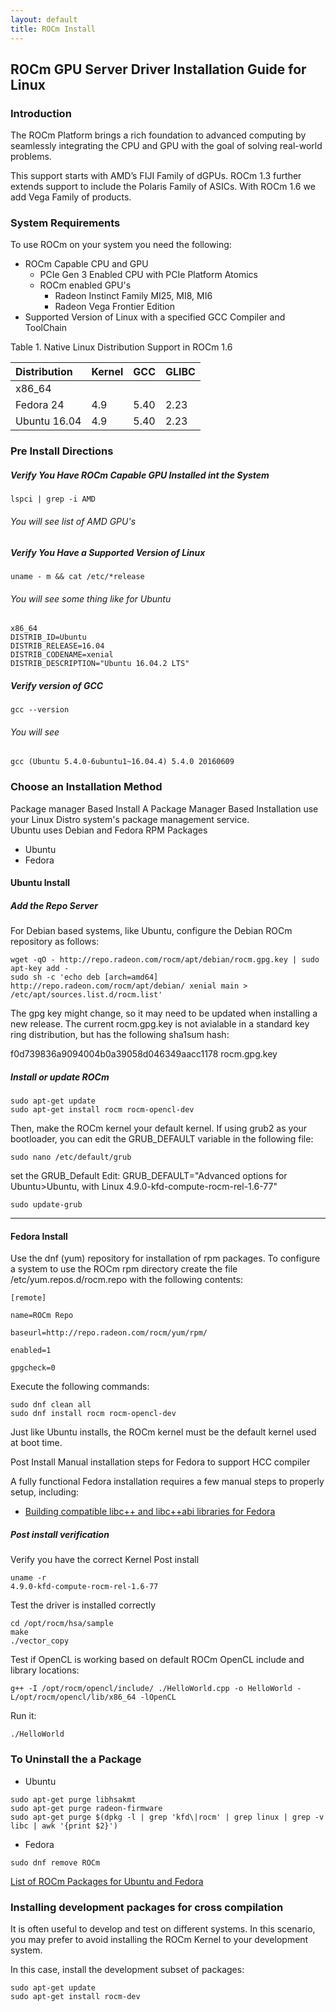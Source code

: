 ```yaml
---
layout: default
title: ROCm Install
---
```


## ROCm GPU Server Driver Installation Guide for Linux 

### Introduction 
The ROCm Platform brings a rich foundation to advanced computing by seamlessly integrating the CPU and GPU with the goal of solving real-world problems.

This support starts with AMD’s FIJI Family of dGPUs. ROCm 1.3 further extends support to include the Polaris Family of ASICs. With ROCm 1.6 we add Vega Family of products. 

### System Requirements 

To use ROCm on your system you need the following: 
* ROCm Capable CPU and GPU 
	* PCIe Gen 3 Enabled CPU with PCIe Platform Atomics 
	* ROCm enabled GPU's 
		* Radeon Instinct Family MI25, MI8, MI6 
		* Radeon Vega Frontier Edition 
* Supported Version of Linux with a specified GCC Compiler and ToolChain 


Table 1. Native Linux Distribution Support in ROCm  1.6

|Distribution	|Kernel	|GCC	|GLIBC	|
|:--------------|:------|:------|:------|
|x86_64		|	|	|       |
|Fedora 24 	|4.9	|5.40	|2.23   |		
|Ubuntu 16.04	|4.9	|5.40	|2.23   |		
	
### Pre Install Directions 

##### Verify You Have ROCm Capable GPU Installed int the System 

```shell
lspci | grep -i AMD
```
###### You will see list of AMD GPU's 

##### Verify You Have a Supported Version of Linux 

```shell
uname - m && cat /etc/*release
```

###### You will see some thing like for Ubuntu 

```shell
x86_64
DISTRIB_ID=Ubuntu
DISTRIB_RELEASE=16.04
DISTRIB_CODENAME=xenial
DISTRIB_DESCRIPTION="Ubuntu 16.04.2 LTS"
```

##### Verify version of GCC 

```shell
gcc --version 
```

###### You will see 

```shell
gcc (Ubuntu 5.4.0-6ubuntu1~16.04.4) 5.4.0 20160609 
```

### Choose an Installation Method

Package manager Based Install 
A Package Manager Based Installation use your Linux Distro system's package management service.  
Ubuntu uses Debian  and Fedora RPM Packages

* Ubuntu 
* Fedora 

#### Ubuntu Install 

##### Add the Repo Server
For Debian based systems, like Ubuntu, configure the Debian ROCm repository as
follows:

```shell
wget -qO - http://repo.radeon.com/rocm/apt/debian/rocm.gpg.key | sudo apt-key add -
sudo sh -c 'echo deb [arch=amd64] http://repo.radeon.com/rocm/apt/debian/ xenial main > /etc/apt/sources.list.d/rocm.list'
```
The gpg key might change, so it may need to be updated when installing a new 
release. The current rocm.gpg.key is not avialable in a standard key ring distribution,
but has the following sha1sum hash:

f0d739836a9094004b0a39058d046349aacc1178  rocm.gpg.key

##### Install or update ROCm 

```shell
sudo apt-get update
sudo apt-get install rocm rocm-opencl-dev
```

Then, make the ROCm kernel your default kernel. If using grub2 as your bootloader, you can edit the GRUB_DEFAULT variable in the following file:

```shell
sudo nano /etc/default/grub
```
set the GRUB_Default 
Edit: GRUB_DEFAULT="Advanced options for Ubuntu>Ubuntu, with Linux 4.9.0-kfd-compute-rocm-rel-1.6-77"
```shell
sudo update-grub
```
------------------------------------

#### Fedora Install 
Use the  dnf (yum) repository for installation of rpm packages.
To configure a system to use the ROCm rpm directory create the file
/etc/yum.repos.d/rocm.repo with the following contents:

```shell
[remote]

name=ROCm Repo

baseurl=http://repo.radeon.com/rocm/yum/rpm/

enabled=1

gpgcheck=0
```

Execute the following commands:
```shell
sudo dnf clean all
sudo dnf install rocm rocm-opencl-dev
```
Just like Ubuntu installs, the ROCm kernel must be the default kernel used at boot time.

Post Install Manual installation steps for Fedora to support HCC compiler 

A fully functional Fedora installation requires a few manual steps to properly 
setup, including:
 * [Building compatible libc++ and libc++abi libraries for Fedora](https://github.com/RadeonOpenCompute/hcc/wiki#fedora)



##### Post install verification 

Verify you have the correct Kernel Post install 

```shell
uname -r
4.9.0-kfd-compute-rocm-rel-1.6-77
```

Test the driver is installed correctly 
```shell
cd /opt/rocm/hsa/sample
make
./vector_copy
```
Test if OpenCL is working based on default ROCm OpenCL include and library locations:
```shell
g++ -I /opt/rocm/opencl/include/ ./HelloWorld.cpp -o HelloWorld -L/opt/rocm/opencl/lib/x86_64 -lOpenCL
```

Run it:
```shell
./HelloWorld
```

### To Uninstall the a Package 
* Ubuntu 
```shell
sudo apt-get purge libhsakmt
sudo apt-get purge radeon-firmware
sudo apt-get purge $(dpkg -l | grep 'kfd\|rocm' | grep linux | grep -v libc | awk '{print $2}')
```
* Fedora 
```shell
sudo dnf remove ROCm   
```	
[List of ROCm Packages for Ubuntu and Fedora](ROCmLinuxpackages.md)

### Installing development packages for cross compilation

It is often useful to develop and test on different systems. In this scenario, you may prefer to avoid installing the ROCm Kernel to your development system.

In this case, install the development subset of packages:

```shell
sudo apt-get update
sudo apt-get install rocm-dev
```
